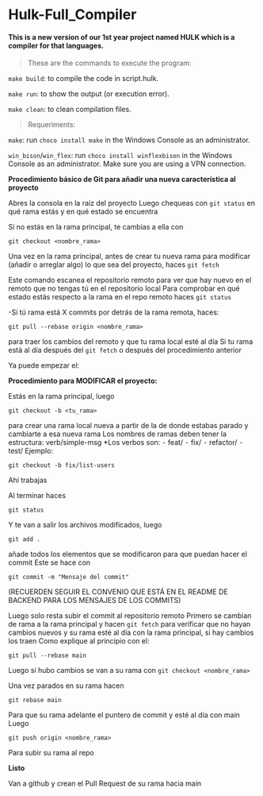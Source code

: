 # Hulk-Full_Compiler
 #### This is a new version of our 1st year project named HULK which is a compiler for that languages.

 > These are the commands to execute the program:

 `make build`: to compile the code in script.hulk.

 `make run`: to show the output (or execution error).

 `make clean`: to clean compilation files.


 > Requeriments:

 `make`: run `choco install make` in the Windows Console as an administrator.

 `win_bison`/`win_flex`: run `choco install winflexbison` in the Windows Console as an administrator. Make sure you are using a VPN connection. 
 
**Procedimiento básico de Git para añadir una nueva característica al proyecto**

Abres la consola en la raíz del proyecto 
Luego chequeas con `git status` en qué rama estás y en qué estado se encuentra 

Si no estás en la rama principal, te cambias a ella con 

`git checkout <nombre_rama>` 

Una vez en la rama principal, antes de crear tu nueva rama para modificar (añadir o arreglar algo) lo que sea del proyecto,
 haces 
`git fetch` 

Este comando escanea el repositorio remoto para ver que hay nuevo en el remoto que no tengas tú en el repositorio local 
Para comprobar en qué estado estás respecto a la rama en el repo remoto haces
 `git status`

-Si tú rama está X commits por detrás de la rama remota, haces: 

`git pull --rebase origin <nombre_rama>`

para traer los cambios del remoto y que tu rama local esté al día 
Si tu rama está al día después del
 `git fetch` 
 o después del procedimiento anterior 

Ya puede empezar el:

**Procedimiento para MODIFICAR el proyecto:**

Estás en la rama principal, luego 

`git checkout -b <tu_rama>` 

para crear una rama local nueva a partir de la de donde estabas parado y cambiarte a esa nueva rama
Los nombres de ramas deben tener la estructura:
verb/simple-msg 
*Los verbos son:
    ⁃ feat/
    ⁃ fix/
    ⁃ refactor/
    ⁃ test/
Ejemplo:

 `git checkout -b fix/list-users`

Ahí trabajas 

Al terminar haces

`git status` 

Y te van a salir los archivos modificados, luego 

`git add .` 

añade todos los elementos que se modificaron para que puedan hacer el commit 
Este se hace con

`git commit -m "Mensaje del commit"` 

(RECUERDEN SEGUIR EL CONVENIO QUE ESTÁ EN EL README DE BACKEND PARA LOS MENSAJES DE LOS COMMITS)

Luego solo resta subir el commit al repositorio remoto 
Primero se cambian de rama a la rama principal y hacen `git fetch` para verificar que no hayan cambios nuevos y su rama esté al día con la rama principal, si hay cambios los traen 
Como explique al principio 
con el:

`git pull --rebase main`

Luego si hubo cambios se van a su rama con 
`git checkout <nombre_rama>`

Una vez parados en su rama hacen 

`git rebase main`

Para que su rama adelante el puntero de commit y esté al día con main 
Luego 

`git push origin <nombre_rama>`

Para subir su rama al repo 

**Listo**

Van a github y crean el Pull Request de su rama hacia main